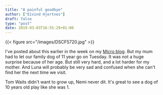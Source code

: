 ```yaml
---
title: "A painful goodbye"
author: ["Eivind Hjertnes"]
draft: false
type: "post"
date: 2019-03-03T16:55:29+01:00
---
```


{{< figure src="/images/DSCF5720.jpg" >}}

I've posted about this earlier in the week on my
[Micro blog](https://hjertnes.social). But my mum had to let our
family dog of 11 year go on Tuesday. It was not a huge surprise because
of her age. But still very hard, and a lot harder for my mother. And
Luna will probably be very sad and confused when she can't find her the
next time we visit.

Tom Waits didn't want to grow up, Nemi never dit. It's great to see a
dog of 10 years old play like she was 1.
